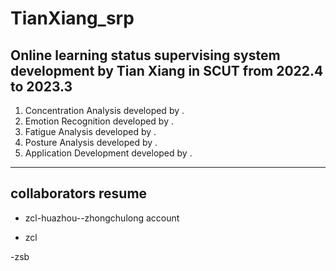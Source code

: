 # TianXiang_srp
## Online learning status supervising system development by Tian Xiang in SCUT from 2022.4 to 2023.3
1. Concentration Analysis developed by .
2. Emotion Recognition developed by .
3. Fatigue Analysis developed by .
4. Posture Analysis developed by .
5. Application Development developed by .
---
## collaborators resume
* zcl-huazhou--zhongchulong account
- zcl

-zsb
